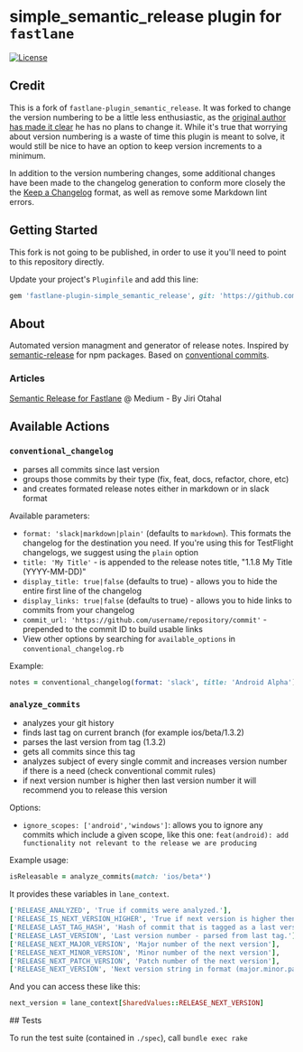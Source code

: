 # simple_semantic_release plugin for `fastlane`

[![License](https://img.shields.io/github/license/SiarheiFedartsou/fastlane-plugin-versioning.svg)](https://github.com/SiarheiFedartsou/fastlane-plugin-versioning/blob/master/LICENSE)

## Credit

This is a fork of `fastlane-plugin_semantic_release`. It was forked to change the version numbering to be a little less enthusiastic, as the [original author has made it clear](https://github.com/xotahal/fastlane-plugin-semantic_release/issues/11) he has no plans to change it. While it's true that worrying about version numbering is a waste of time this plugin is meant to solve, it would still be nice to have an option to keep version increments to a minimum.

In addition to the version numbering changes, some additional changes have been made to the changelog generation to conform more closely the the [Keep a Changelog](https://keepachangelog.com/en/1.0.0/) format, as well as remove some Markdown lint errors.

## Getting Started

This fork is not going to be published, in order to use it you'll need to point to this repository directly.

Update your project's `Pluginfile` and add this line:

```ruby
gem 'fastlane-plugin-simple_semantic_release', git: 'https://github.com/mvrdrew/fastlane-plugin-simple_semantic_release'
```

## About

Automated version managment and generator of release notes. Inspired by [semantic-release](https://github.com/semantic-release/semantic-release) for npm packages. Based on [conventional commits](https://www.conventionalcommits.org/).

### Articles

[Semantic Release for Fastlane](https://medium.com/@xotahal/semantic-release-for-fastlane-781df4cf5888?source=friends_link&sk=5c02e32daca7a68539e27e0e1bac1092) @ Medium - By Jiri Otahal

## Available Actions

### `conventional_changelog`

- parses all commits since last version
- groups those commits by their type (fix, feat, docs, refactor, chore, etc)
- and creates formated release notes either in markdown or in slack format

Available parameters:

- `format: 'slack|markdown|plain'` (defaults to `markdown`). This formats the changelog for the destination you need. If you're using this for TestFlight changelogs, we suggest using the `plain` option
- `title: 'My Title'` - is appended to the release notes title, "1.1.8 My Title (YYYY-MM-DD)"
- `display_title: true|false` (defaults to true) - allows you to hide the entire first line of the changelog
- `display_links: true|false` (defaults to true) - allows you to hide links to commits from your changelog
- `commit_url: 'https://github.com/username/repository/commit'` - prepended to the commit ID to build usable links
- View other options by searching for `available_options` in `conventional_changelog.rb`

Example:

```ruby
notes = conventional_changelog(format: 'slack', title: 'Android Alpha')
```

### `analyze_commits`

- analyzes your git history
- finds last tag on current branch (for example ios/beta/1.3.2)
- parses the last version from tag (1.3.2)
- gets all commits since this tag
- analyzes subject of every single commit and increases version number if there is a need (check conventional commit rules)
- if next version number is higher then last version number it will recommend you to release this version

Options:

- `ignore_scopes: ['android','windows']`: allows you to ignore any commits which include a given scope, like this one: `feat(android): add functionality not relevant to the release we are producing`

Example usage:

```ruby
isReleasable = analyze_commits(match: 'ios/beta*')
```

It provides these variables in `lane_context`.

```ruby
['RELEASE_ANALYZED', 'True if commits were analyzed.'],
['RELEASE_IS_NEXT_VERSION_HIGHER', 'True if next version is higher then last version'],
['RELEASE_LAST_TAG_HASH', 'Hash of commit that is tagged as a last version'],
['RELEASE_LAST_VERSION', 'Last version number - parsed from last tag.'],
['RELEASE_NEXT_MAJOR_VERSION', 'Major number of the next version'],
['RELEASE_NEXT_MINOR_VERSION', 'Minor number of the next version'],
['RELEASE_NEXT_PATCH_VERSION', 'Patch number of the next version'],
['RELEASE_NEXT_VERSION', 'Next version string in format (major.minor.patch)'],
```

And you can access these like this:

```ruby
next_version = lane_context[SharedValues::RELEASE_NEXT_VERSION]
```

## Tests

To run the test suite (contained in `./spec`), call `bundle exec rake`
